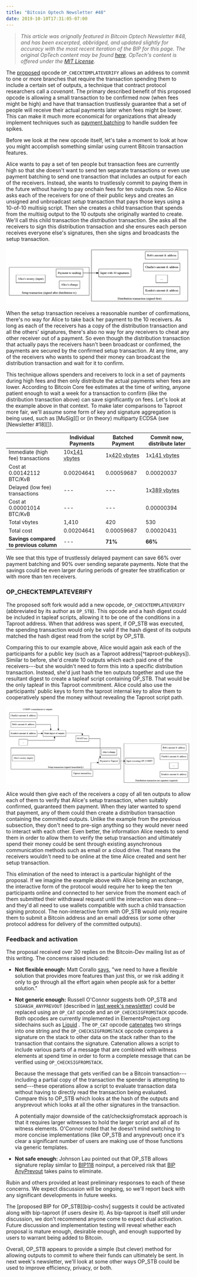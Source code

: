 ```yaml
---
title: "Bitcoin Optech Newsletter #48"
date: 2019-10-10T17:31:05-07:00
---
```



> *This article was orignally featured in Bitcoin Optech Newsletter #48, and has been
  excerpted, abbridged, and updated slightly for accuracy with the most recent iteration of
  the BIP for this page. The original OpTech content may be found
  [here](https://bitcoinops.org/en/newsletters/2019/05/29/). OpTech's content is
  offered under the [MIT License](https://opensource.org/licenses/MIT).*

The [proposed](https://github.com/JeremyRubin/bips/blob/op-secure-the-bag-master/bip-secure-the-bag.mediawiki) opcode `OP_CHECKTEMPLATEVERIFY` allows an address to commit to one or more branches that require the
transaction spending them to include a certain set of outputs, a
technique that contract protocol researchers call a *covenant*.
The primary described benefit of this proposed opcode is allowing a
small transaction to be confirmed now (when fees might be high) and have that transaction
trustlessly guarantee that a set of people will receive their actual
payments later when fees might be lower.  This can make it much more
economical for organizations that already implement techniques such as
[payment batching](https://github.com/bitcoinops/scaling-book/blob/master/x.payment_batching/payment_batching.md) to handle sudden fee spikes.

Before we look at the new opcode itself, let's take a moment to look at
how you might accomplish something similar using current Bitcoin
transaction features.

Alice wants to pay a set of ten people but transaction fees are
currently high so that she doesn't want to send ten separate
transactions or even use payment batching to send one transaction
that includes an output for each of the receivers.  Instead, she wants
to trustlessly commit to paying them in the future without having to pay
onchain fees for ten outputs now.  So Alice asks each of the receivers
for one of their public keys and creates an unsigned and unbroadcast *setup* transaction
that pays those keys using a 10-of-10 multisig script.  Then she creates
a child transaction that spends from the multisig output to the
10 outputs she originally wanted to create.  We'll call this child
transaction the *distribution* transaction.  She asks all the receivers
to sign this distribution transaction and she ensures each person
receives everyone else's signatures, then she signs and broadcasts the
setup transaction.

![A setup transaction paying a pre-signed distribution transaction](2019-05-tx-tree-1.png)

When the setup transaction receives a reasonable number of
confirmations, there's no way for Alice to take back her payment to the
10 receivers.  As long as each of the receivers has a copy of the
distribution transaction and all the others' signatures, there's also no
way for any receivers to cheat any other receiver out of a payment.  So
even though the distribution transaction that actually pays the
receivers hasn't been broadcast or confirmed, the payments are
secured by the confirmed setup transaction.  At any time, any
of the receivers who wants to spend their money can broadcast
the distribution transaction and wait for it to confirm.

This technique allows spenders and receivers to lock in a set of
payments during high fees and then only distribute the actual payments when
fees are lower.  According to Bitcoin Core fee estimates at the time of
writing, anyone patient enough to wait a week for a transaction to
confirm (like the distribution transaction above) can save significantly on fees.
Let's look at the example above in that context.  To make later
comparisons to Taproot more fair, we'll assume some form of key and
signature aggregation is being used, such as [MuSig][] or (in theory)
multiparty ECDSA (see [Newsletter #18][]).


|| Individual Payments | Batched Payment | Commit now, distribute later |
|--------|---------|----|-----|
| Immediate (high fee) transactions | 10x<abbr title="A transaction spending one P2WPKH input to two P2WPKH outputs">141 vbytes</abbr> | 1x<abbr title="A transaction spending one P2WPKH input to eleven P2WPKH outputs, or 9*(8+1+22) more bytes than the two-output P2WPKH transaction">420 vbytes</abbr> | 1x<abbr title="A transaction spending one P2WPKH input to two P2WPKH outputs">141 vbytes</abbr> |
| Cost at 0.00142112 BTC/KvB | 0.00204641 | 0.00059687 | 0.00020037 |
| Delayed (low fee) transactions | --- | --- | 1x<abbr title="A transaction spending one P2WPKH input to ten P2WPKH outputs, or 8*(8+1+22) more bytes than the two-output P2WPKH transaction">389 vbytes</abbr> |
| Cost at 0.00001014 BTC/KvB | --- | --- | 0.00000394 |
| Total vbytes | 1,410 | 420 | 530 |
| Total cost | 0.00204641 | 0.00059687 | 0.00020431 |
| **Savings compared to previous column** | --- | **71%** | **66%** |

We see that this type of trustlessly delayed payment can save 66% over
payment batching and 90% over sending separate payments.  Note that the
savings could be even larger during periods of greater fee
stratification or with more than ten receivers.

### OP_CHECKTEMPLATEVERIFY
The proposed soft fork would add a new opcode, `OP_CHECKTEMPLATEVERIFY` (abbreviated by
its author as `OP_STB`).  This opcode and a hash digest could be included in
tapleaf scripts, allowing it to be one of the conditions in a Taproot address.
When that address was spent, if OP_STB was executed, the spending transaction
would only be valid if the hash digest of its outputs matched the hash digest
read from the script by OP_STB.

Comparing this to our example above, Alice would again ask each of the
participants for a public key (such as a Taproot
address[^taproot-pubkeys]).  Similar to before, she'd create 10 outputs
which each paid one of the receivers---but she wouldn't need to form
this into a specific distribution transaction.  Instead, she'd just hash
the ten outputs together and use the resultant digest to create a
tapleaf script containing OP_STB.  That would be the only tapleaf in this
Taproot commitment.  Alice could also use the participants' public keys
to form the taproot internal key to allow them to cooperatively spend
the money without revealing the Taproot script path.

![A setup transaction paying a OP_STB output that expands into a distribution transaction](2019-05-tx-tree-2.png)

Alice would then give each of the receivers a copy of all ten outputs to
allow each of them to verify that Alice's setup transaction,
when suitably confirmed, guaranteed them payment.  When they later
wanted to spend that payment, any of them could then create a distribution
transaction containing the committed outputs.  Unlike the example from
the previous subsection, they don't need to pre-sign anything so they would never need to interact with each
other.  Even better, the information Alice needs to send them in order
to allow them to verify the setup transaction and ultimately spend their
money could be sent through existing asynchronous communication methods
such as email or a cloud drive.  That means the receivers wouldn't need
to be online at the time Alice created and sent her setup transaction.

This elimination of the need to interact is a particular highlight of
the proposal.  If we imagine the example above with Alice being an
exchange, the interactive form of the protocol would require her to keep
the ten participants online and connected to her service from the moment
each of them submitted their withdrawal request until the interaction
was done---and they'd all need to use wallets compatible with such a
child transaction signing protocol.  The non-interactive form with OP_STB
would only require them to submit a Bitcoin address and an email address
(or some other protocol address for delivery of the committed outputs).

### Feedback and activation

The proposal received over 30 replies on the Bitcoin-Dev mailing list as
of this writing.  The concerns raised included:

- **Not flexible enough:** Matt Corallo
 [says](https://lists.linuxfoundation.org/pipermail/bitcoin-dev/2019-May/016936.html),
 "we need to
  have a flexible solution that provides more features than just this, or we
  risk adding it only to go through all the effort again when people ask for a
  better solution."

- **Not generic enough:** Russell O'Connor suggests both OP_STB and
  `SIGHASH_ANYPREVOUT` (described in [last week's newsletter](https://bitcoinops.org/en/newsletters/2019/05/21/)) could be replaced using an `OP_CAT` opcode and an `OP_CHECKSIGFROMSTACK`
  opcode.  Both opcodes are currently implemented in
  ElementsProject.org sidechains such as [Liquid](blockstream.com/liquid)
  .  The `OP_CAT` opcode [catenates](https://en.wiktionary.org/wiki/catenate) two strings into one string
  and the `OP_CHECKSIGFROMSTACK` opcode compares a signature on the
  stack to other data on the stack rather than to the transaction that
  contains the signature.  Catenation allows a script to include various
  parts of a message that are combined with witness elements at spend
  time in order to form a complete message that can be verified using
  `OP_CHECKSIGFROMSTACK`.

    Because the message that gets verified can be a Bitcoin
    transaction---including a partial copy of the transaction the
    spender is attempting to send---these operations allow a script to
    evaluate transaction data without having to directly read the
    transaction being evaluated.  Compare this to OP_STB which looks at
    the hash of the outputs and anyprevout which looks at all the other
    signatures in the transaction.

    A potentially major downside of the cat/checksigfromstack approach
    is that it requires larger witnesses to hold the larger script and
    all of its witness elements.  O'Connor noted that he doesn't mind
    switching to more concise implementations (like OP_STB and
    anyprevout) once it's clear a significant number of users are making
    use of those functions via generic templates.

- **Not safe enough:** Johnson Lau pointed out that OP_STB allows
  signature replay similar to [BIP118](https://github.com/bitcoin/bips/blob/master/bip-0118.mediawiki) noinput, a perceived risk that
  [BIP AnyPrevout](https://github.com/ajtowns/bips/blob/bip-anyprevout/bip-anyprevout.mediawiki) takes pains to eliminate.

Rubin and others provided at least preliminary responses to each of
these concerns.  We expect discussion will be ongoing, so we'll report
back with any significant developments in future weeks.

The [proposed BIP for OP_STB][bip-coshv] suggests it could be activated
along with bip-taproot (if users desire it).  As bip-taproot is itself
still under discussion, we don't recommend anyone come to expect dual
activation.  Future discussion and implementation testing will reveal
whether each proposal is mature enough, desirable enough, and enough
supported by users to warrant being added to Bitcoin.

Overall, OP_STB appears to provide a simple (but clever) method for
allowing outputs to commit to where their funds can ultimately be sent.
In next week's newsletter, we'll look at some other ways OP_STB could be
used to improve efficiency, privacy, or both.



